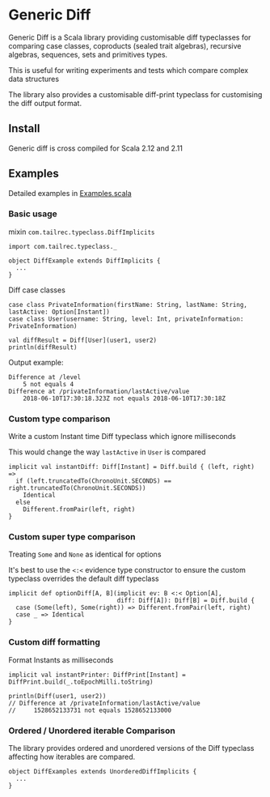 # Generic Diff

Generic Diff is a Scala library providing customisable diff typeclasses for comparing
case classes, coproducts (sealed trait algebras), recursive algebras, sequences,
sets and primitives types.

This is useful for writing experiments and tests which compare complex data structures

The library also provides a customisable diff-print typeclass for customising
the diff output format.

## Install

Generic diff is cross compiled for Scala 2.12 and 2.11



## Examples

Detailed examples in [Examples.scala](src/main/com/tailrec/typeclass/examples/Examples.scala)

### Basic usage

mixin `com.tailrec.typeclass.DiffImplicits`

```
import com.tailrec.typeclass._

object DiffExample extends DiffImplicits {
  ...
}
```

Diff case classes

```
case class PrivateInformation(firstName: String, lastName: String, lastActive: Option[Instant])
case class User(username: String, level: Int, privateInformation: PrivateInformation)
```

```
val diffResult = Diff[User](user1, user2)
println(diffResult)
```

Output example:

```
Difference at /level
    5 not equals 4
Difference at /privateInformation/lastActive/value
    2018-06-10T17:30:18.323Z not equals 2018-06-10T17:30:18Z
```

### Custom type comparison

Write a custom Instant time Diff typeclass which ignore milliseconds

This would change the way `lastActive` in `User` is compared

```
implicit val instantDiff: Diff[Instant] = Diff.build { (left, right) =>
  if (left.truncatedTo(ChronoUnit.SECONDS) == right.truncatedTo(ChronoUnit.SECONDS))
    Identical
  else
    Different.fromPair(left, right)
}
```

### Custom super type comparison

Treating `Some` and `None` as identical for options

It's best to use the `<:<` evidence type constructor to ensure the custom typeclass overrides the default diff typeclass

```
implicit def optionDiff[A, B](implicit ev: B <:< Option[A],
                              diff: Diff[A]): Diff[B] = Diff.build {
  case (Some(left), Some(right)) => Different.fromPair(left, right)
  case _ => Identical
}
```

### Custom diff formatting

Format Instants as milliseconds
```
implicit val instantPrinter: DiffPrint[Instant] = DiffPrint.build(_.toEpochMilli.toString)
```

```
println(Diff(user1, user2))
// Difference at /privateInformation/lastActive/value
//     1528652133731 not equals 1528652133000
```
### Ordered / Unordered iterable Comparison

The library provides ordered and unordered versions of the Diff typeclass affecting how
iterables are compared.

```
object DiffExamples extends UnorderedDiffImplicits {
  ...
}
```


